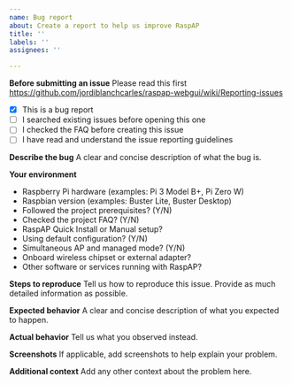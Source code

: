 ```yaml
---
name: Bug report
about: Create a report to help us improve RaspAP
title: ''
labels: ''
assignees: ''

---
```


**Before submitting an issue**
Please read this first https://github.com/jordiblanchcarles/raspap-webgui/wiki/Reporting-issues

* [x] This is a bug report
* [ ] I searched existing issues before opening this one
* [ ] I checked the FAQ before creating this issue
* [ ] I have read and understand the issue reporting guidelines 

**Describe the bug**
A clear and concise description of what the bug is.

**Your environment**
* Raspberry Pi hardware (examples: Pi 3 Model B+, Pi Zero W)  
* Raspbian version (examples: Buster Lite, Buster Desktop)
* Followed the project prerequisites? (Y/N)
* Checked the project FAQ? (Y/N)
* RaspAP Quick Install or Manual setup?
* Using default configuration? (Y/N)
* Simultaneous AP and managed mode? (Y/N)
* Onboard wireless chipset or external adapter? 
* Other software or services running with RaspAP?

**Steps to reproduce**
Tell us how to reproduce this issue. Provide as much detailed information as possible.

**Expected behavior**
A clear and concise description of what you expected to happen.

**Actual behavior**
Tell us what you observed instead.

**Screenshots**
If applicable, add screenshots to help explain your problem.

**Additional context**
Add any other context about the problem here.
